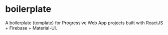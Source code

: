 # boilerplate
A boilerplate (template) for Progressive Web App projects built with ReactJS + Firebase + Material-UI.
